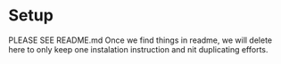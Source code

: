 
# Setup	

PLEASE SEE README.md Once we find things in readme, we will delete here to only keep one instalation instruction and nit duplicating efforts.
	

